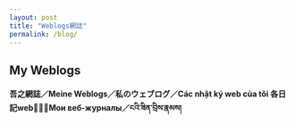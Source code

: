 ```yaml
---
layout: post
title: "Weblogs網誌"
permalink: /blog/
---
```

## **My Weblogs**
#### **吾之網誌／Meine Weblogs／私のウェブログ／Các nhật ký web của tôi 各日記web𧵑碎／Мои веб-журналы／ངའི་ཟིན་བྲིས་རྣམས།**
